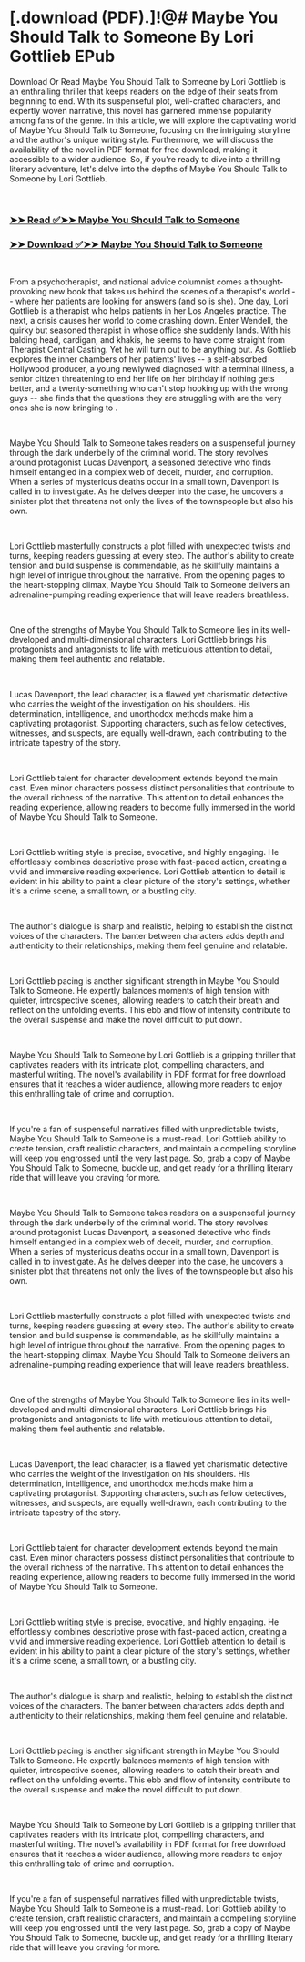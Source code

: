 # [.download (PDF).]!@# Maybe You Should Talk to Someone By Lori Gottlieb EPub

<p>Download Or Read Maybe You Should Talk to Someone by Lori Gottlieb is an enthralling thriller that keeps readers on the edge of their seats from beginning to end. With its suspenseful plot, well-crafted characters, and expertly woven narrative, this novel has garnered immense popularity among fans of the genre. In this article, we will explore the captivating world of Maybe You Should Talk to Someone, focusing on the intriguing storyline and the author's unique writing style. Furthermore, we will discuss the availability of the novel in PDF format for free download, making it accessible to a wider audience. So, if you're ready to dive into a thrilling literary adventure, let's delve into the depths of Maybe You Should Talk to Someone by Lori Gottlieb.</p>
<p>&nbsp;</p>

### [➤➤ Read ✅➤➤ Maybe You Should Talk to Someone](https://realpdfbooksdrive.blogspot.com/id/37570546)

### [➤➤ Download ✅➤➤ Maybe You Should Talk to Someone](https://realpdfbooksdrive.blogspot.com/id/37570546)

<p>&nbsp;</p>
<p>From a psychotherapist, and national advice columnist comes a thought-provoking new book that takes us behind the scenes of a therapist's world -- where her patients are looking for answers (and so is she). One day, Lori Gottlieb is a therapist who helps patients in her Los Angeles practice. The next, a crisis causes her world to come crashing down. Enter Wendell, the quirky but seasoned therapist in whose office she suddenly lands. With his balding head, cardigan, and khakis, he seems to have come straight from Therapist Central Casting. Yet he will turn out to be anything but. As Gottlieb explores the inner chambers of her patients' lives -- a self-absorbed Hollywood producer, a young newlywed diagnosed with a terminal illness, a senior citizen threatening to end her life on her birthday if nothing gets better, and a twenty-something who can't stop hooking up with the wrong guys -- she finds that the questions they are struggling with are the very ones she is now bringing to .</p>
<p>&nbsp;</p>
<p>Maybe You Should Talk to Someone takes readers on a suspenseful journey through the dark underbelly of the criminal world. The story revolves around protagonist Lucas Davenport, a seasoned detective who finds himself entangled in a complex web of deceit, murder, and corruption. When a series of mysterious deaths occur in a small town, Davenport is called in to investigate. As he delves deeper into the case, he uncovers a sinister plot that threatens not only the lives of the townspeople but also his own.</p>
<p>&nbsp;</p>
<p>Lori Gottlieb masterfully constructs a plot filled with unexpected twists and turns, keeping readers guessing at every step. The author's ability to create tension and build suspense is commendable, as he skillfully maintains a high level of intrigue throughout the narrative. From the opening pages to the heart-stopping climax, Maybe You Should Talk to Someone delivers an adrenaline-pumping reading experience that will leave readers breathless.</p>
<p>&nbsp;</p>
<p>One of the strengths of Maybe You Should Talk to Someone lies in its well-developed and multi-dimensional characters. Lori Gottlieb brings his protagonists and antagonists to life with meticulous attention to detail, making them feel authentic and relatable.</p>
<p>&nbsp;</p>
<p>Lucas Davenport, the lead character, is a flawed yet charismatic detective who carries the weight of the investigation on his shoulders. His determination, intelligence, and unorthodox methods make him a captivating protagonist. Supporting characters, such as fellow detectives, witnesses, and suspects, are equally well-drawn, each contributing to the intricate tapestry of the story.</p>
<p>&nbsp;</p>
<p>Lori Gottlieb talent for character development extends beyond the main cast. Even minor characters possess distinct personalities that contribute to the overall richness of the narrative. This attention to detail enhances the reading experience, allowing readers to become fully immersed in the world of Maybe You Should Talk to Someone.</p>
<p>&nbsp;</p>
<p>Lori Gottlieb writing style is precise, evocative, and highly engaging. He effortlessly combines descriptive prose with fast-paced action, creating a vivid and immersive reading experience. Lori Gottlieb attention to detail is evident in his ability to paint a clear picture of the story's settings, whether it's a crime scene, a small town, or a bustling city.</p>
<p>&nbsp;</p>
<p>The author's dialogue is sharp and realistic, helping to establish the distinct voices of the characters. The banter between characters adds depth and authenticity to their relationships, making them feel genuine and relatable.</p>
<p>&nbsp;</p>
<p>Lori Gottlieb pacing is another significant strength in Maybe You Should Talk to Someone. He expertly balances moments of high tension with quieter, introspective scenes, allowing readers to catch their breath and reflect on the unfolding events. This ebb and flow of intensity contribute to the overall suspense and make the novel difficult to put down.</p>
<p>&nbsp;</p>
<p>Maybe You Should Talk to Someone by Lori Gottlieb is a gripping thriller that captivates readers with its intricate plot, compelling characters, and masterful writing. The novel's availability in PDF format for free download ensures that it reaches a wider audience, allowing more readers to enjoy this enthralling tale of crime and corruption.</p>
<p>&nbsp;</p>
<p>If you're a fan of suspenseful narratives filled with unpredictable twists, Maybe You Should Talk to Someone is a must-read. Lori Gottlieb ability to create tension, craft realistic characters, and maintain a compelling storyline will keep you engrossed until the very last page. So, grab a copy of Maybe You Should Talk to Someone, buckle up, and get ready for a thrilling literary ride that will leave you craving for more.</p>
<p>&nbsp;</p>
<p>Maybe You Should Talk to Someone takes readers on a suspenseful journey through the dark underbelly of the criminal world. The story revolves around protagonist Lucas Davenport, a seasoned detective who finds himself entangled in a complex web of deceit, murder, and corruption. When a series of mysterious deaths occur in a small town, Davenport is called in to investigate. As he delves deeper into the case, he uncovers a sinister plot that threatens not only the lives of the townspeople but also his own.</p>
<p>&nbsp;</p>
<p>Lori Gottlieb masterfully constructs a plot filled with unexpected twists and turns, keeping readers guessing at every step. The author's ability to create tension and build suspense is commendable, as he skillfully maintains a high level of intrigue throughout the narrative. From the opening pages to the heart-stopping climax, Maybe You Should Talk to Someone delivers an adrenaline-pumping reading experience that will leave readers breathless.</p>
<p>&nbsp;</p>
<p>One of the strengths of Maybe You Should Talk to Someone lies in its well-developed and multi-dimensional characters. Lori Gottlieb brings his protagonists and antagonists to life with meticulous attention to detail, making them feel authentic and relatable.</p>
<p>&nbsp;</p>
<p>Lucas Davenport, the lead character, is a flawed yet charismatic detective who carries the weight of the investigation on his shoulders. His determination, intelligence, and unorthodox methods make him a captivating protagonist. Supporting characters, such as fellow detectives, witnesses, and suspects, are equally well-drawn, each contributing to the intricate tapestry of the story.</p>
<p>&nbsp;</p>
<p>Lori Gottlieb talent for character development extends beyond the main cast. Even minor characters possess distinct personalities that contribute to the overall richness of the narrative. This attention to detail enhances the reading experience, allowing readers to become fully immersed in the world of Maybe You Should Talk to Someone.</p>
<p>&nbsp;</p>
<p>Lori Gottlieb writing style is precise, evocative, and highly engaging. He effortlessly combines descriptive prose with fast-paced action, creating a vivid and immersive reading experience. Lori Gottlieb attention to detail is evident in his ability to paint a clear picture of the story's settings, whether it's a crime scene, a small town, or a bustling city.</p>
<p>&nbsp;</p>
<p>The author's dialogue is sharp and realistic, helping to establish the distinct voices of the characters. The banter between characters adds depth and authenticity to their relationships, making them feel genuine and relatable.</p>
<p>&nbsp;</p>
<p>Lori Gottlieb pacing is another significant strength in Maybe You Should Talk to Someone. He expertly balances moments of high tension with quieter, introspective scenes, allowing readers to catch their breath and reflect on the unfolding events. This ebb and flow of intensity contribute to the overall suspense and make the novel difficult to put down.</p>
<p>&nbsp;</p>
<p>Maybe You Should Talk to Someone by Lori Gottlieb is a gripping thriller that captivates readers with its intricate plot, compelling characters, and masterful writing. The novel's availability in PDF format for free download ensures that it reaches a wider audience, allowing more readers to enjoy this enthralling tale of crime and corruption.</p>
<p>&nbsp;</p>
<p>If you're a fan of suspenseful narratives filled with unpredictable twists, Maybe You Should Talk to Someone is a must-read. Lori Gottlieb ability to create tension, craft realistic characters, and maintain a compelling storyline will keep you engrossed until the very last page. So, grab a copy of Maybe You Should Talk to Someone, buckle up, and get ready for a thrilling literary ride that will leave you craving for more.</p>
<p>&nbsp;</p>
